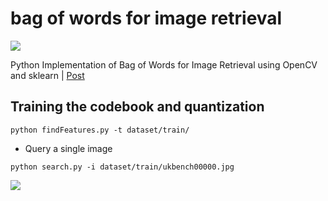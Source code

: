 # bag of words for image retrieval

![](http://yongyuan.name/images/posts/2015-06-16/ukbench00000.jpg)

Python Implementation of Bag of Words for Image Retrieval using OpenCV and
sklearn | [Post](http://yongyuan.name/blog/practical-BoW-for-image-retrieval-with-python.html)

## Training the codebook and quantization
```
python findFeatures.py -t dataset/train/
```

* Query a single image
```
python search.py -i dataset/train/ukbench00000.jpg
```

![](http://yongyuan.name/images/posts/2015-06-16/ukbench00055.jpg)
